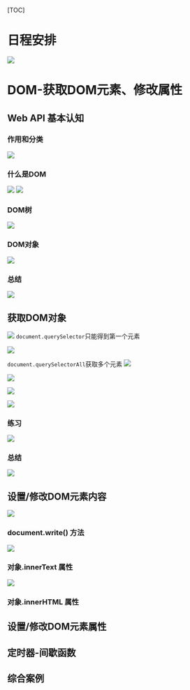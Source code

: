 [TOC]
# 日程安排
![](2022-09-14-16-26-06.png)
# DOM-获取DOM元素、修改属性
## Web API 基本认知
### 作用和分类
![](2022-09-14-16-48-07.png)
### 什么是DOM
![](2022-09-14-16-53-24.png)
![](2022-09-14-16-55-09.png)
### DOM树
![](2022-09-14-16-56-44.png)

### DOM对象
![](2022-09-14-17-10-42.png)
### 总结
![](2022-09-14-17-20-13.png)


## 获取DOM对象
![](2022-09-14-17-28-10.png)
`document.querySelector`只能得到第一个元素

![](2022-09-14-17-49-33.png)

`document.querySelectorAll`获取多个元素
![](2022-09-14-17-41-21.png)

![](2022-09-14-17-43-21.png)

![](2022-09-14-17-48-10.png)

![](2022-09-14-17-54-10.png)

### 练习
![](2022-09-14-17-53-34.png)
### 总结
![](2022-09-14-17-57-16.png)
## 设置/修改DOM元素内容
![](2022-09-15-10-23-15.png)
### document.write() 方法
![](2022-09-15-10-24-02.png)
### 对象.innerText 属性
![](2022-09-15-10-24-42.png)
### 对象.innerHTML 属性



## 设置/修改DOM元素属性


## 定时器-间歇函数


## 综合案例

